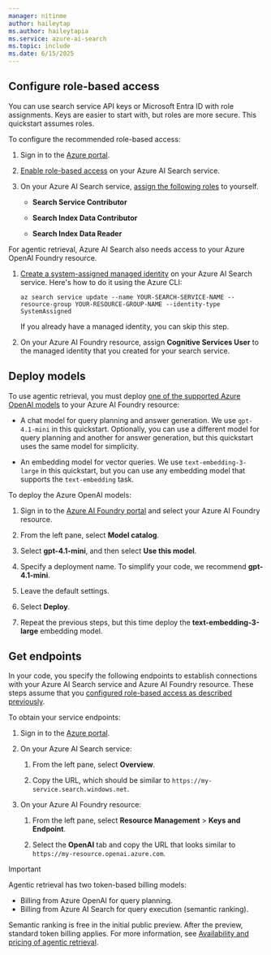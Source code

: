 ```yaml
---
manager: nitinme
author: haileytap
ms.author: haileytapia
ms.service: azure-ai-search
ms.topic: include
ms.date: 6/15/2025
---
```


## Configure role-based access

You can use search service API keys or Microsoft Entra ID with role assignments. Keys are easier to start with, but roles are more secure. This quickstart assumes roles.

To configure the recommended role-based access:

1. Sign in to the [Azure portal](https://portal.azure.com/).

1. [Enable role-based access](../../search-security-enable-roles.md) on your Azure AI Search service.

1. On your Azure AI Search service, [assign the following roles](../../search-security-rbac.md#how-to-assign-roles-in-the-azure-portal) to yourself.

    + **Search Service Contributor**

    + **Search Index Data Contributor**

    + **Search Index Data Reader**

For agentic retrieval, Azure AI Search also needs access to your Azure OpenAI Foundry resource. 

1. [Create a system-assigned managed identity](../../search-howto-managed-identities-data-sources.md#create-a-system-managed-identity) on your Azure AI Search service. Here's how to do it using the Azure CLI:

   ```azurecli
   az search service update --name YOUR-SEARCH-SERVICE-NAME --resource-group YOUR-RESOURCE-GROUP-NAME --identity-type SystemAssigned
   ```
   
    If you already have a managed identity, you can skip this step.

1. On your Azure AI Foundry resource, assign **Cognitive Services User** to the managed identity that you created for your search service. 

## Deploy models

To use agentic retrieval, you must deploy [one of the supported Azure OpenAI models](../../search-agentic-retrieval-how-to-create.md#supported-models) to your Azure AI Foundry resource:

+ A chat model for query planning and answer generation. We use `gpt-4.1-mini` in this quickstart. Optionally, you can use a different model for query planning and another for answer generation, but this quickstart uses the same model for simplicity.

+ An embedding model for vector queries. We use `text-embedding-3-large` in this quickstart, but you can use any embedding model that supports the `text-embedding` task.

To deploy the Azure OpenAI models:

1. Sign in to the [Azure AI Foundry portal](https://ai.azure.com/?cid=learnDocs) and select your Azure AI Foundry resource.

1. From the left pane, select **Model catalog**.

1. Select **gpt-4.1-mini**, and then select **Use this model**.

1. Specify a deployment name. To simplify your code, we recommend **gpt-4.1-mini**.

1. Leave the default settings.

1. Select **Deploy**.

1. Repeat the previous steps, but this time deploy the **text-embedding-3-large** embedding model.

## Get endpoints

In your code, you specify the following endpoints to establish connections with your Azure AI Search service and Azure AI Foundry resource. These steps assume that you [configured role-based access as described previously](#configure-role-based-access). 

To obtain your service endpoints:

1. Sign in to the [Azure portal](https://portal.azure.com/).

1. On your Azure AI Search service:

    1. From the left pane, select **Overview**.

    1. Copy the URL, which should be similar to `https://my-service.search.windows.net`. 

1. On your Azure AI Foundry resource:

    1. From the left pane, select **Resource Management** > **Keys and Endpoint**. 

    1. Select the **OpenAI** tab and copy the URL that looks similar to `https://my-resource.openai.azure.com`.

> [!IMPORTANT]
> Agentic retrieval has two token-based billing models:
>
> + Billing from Azure OpenAI for query planning.
> + Billing from Azure AI Search for query execution (semantic ranking).
>
> Semantic ranking is free in the initial public preview. After the preview, standard token billing applies. For more information, see [Availability and pricing of agentic retrieval](../../search-agentic-retrieval-concept.md#availability-and-pricing).
